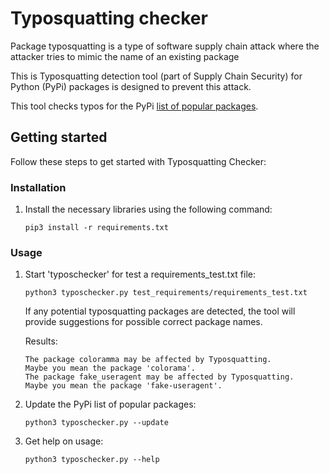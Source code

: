 # Typosquatting checker

Package typosquatting is a type of software supply chain attack where the attacker tries to mimic the name of an existing package

This is Typosquatting detection tool (part of Supply Chain Security) for Python (PyPi) packages is designed to prevent this attack. 

This tool checks typos for the PyPi [list of popular packages](https://hugovk.github.io/top-pypi-packages/).

## Getting started

Follow these steps to get started with Typosquatting Checker:

### Installation

1. Install the necessary libraries using the following command:

    ```
    pip3 install -r requirements.txt
    ```

### Usage

1. Start 'typoschecker' for test a requirements_test.txt file:

   ```
   python3 typoschecker.py test_requirements/requirements_test.txt 
   ```
   If any potential typosquatting packages are detected, the tool will provide suggestions for possible correct package names.
   
   Results: <br/>
   ```
   The package coloramma may be affected by Typosquatting.
   Maybe you mean the package 'colorama'.
   The package fake_useragent may be affected by Typosquatting.
   Maybe you mean the package 'fake-useragent'.
   ```

2. Update the PyPi list of popular packages:

   ```
   python3 typoschecker.py --update 
   ```
   
3. Get help on usage:

    ```
    python3 typoschecker.py --help
    ```
